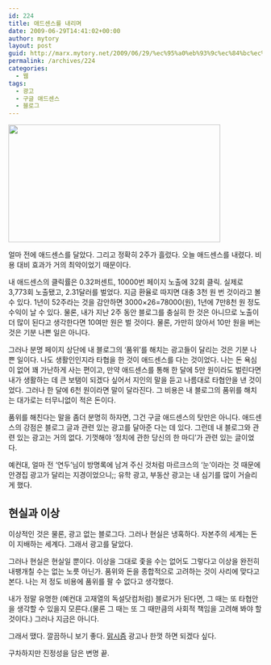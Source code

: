 ```yaml
---
id: 224
title: 애드센스를 내리며
date: 2009-06-29T14:41:02+00:00
author: mytory
layout: post
guid: http://marx.mytory.net/2009/06/29/%ec%95%a0%eb%93%9c%ec%84%bc%ec%8a%a4%eb%a5%bc-%eb%82%b4%eb%a6%ac%eb%a9%b0/
permalink: /archives/224
categories:
  - 웹
tags:
  - 광고
  - 구글 애드센스
  - 블로그
---
```

<img src="http://marx.mytory.net/wp-content/uploads/1/cfile21.uf.1810C61F4A48D245B8DDB9.gif" class="aligncenter" width="420" height="233" alt="" filename="adsense.gif" filemime="image/jpeg" />

얼마 전에 애드센스를 달았다. 그리고 정확히 2주가 흘렀다. 오늘 애드센스를 내렸다. 비용 대비 효과가 거의 최악이었기 때문이다.

내 애드센스의 클릭률은 0.32퍼센트, 10000번 페이지 노출에 32회 클릭. 실제로 3,773회 노출됐고, 2.31달러를 벌었다. 지금 환율로 따지면 대충 3천 원 번 것이라고 볼 수 있다. 1년이 52주라는 것을 감안하면 3000&#215;26=78000(원), 1년에 7만8천 원 정도 수익이 날 수 있다. 물론, 내가 지난 2주 동안 블로그를 충실히 한 것은 아니므로 노출이 더 많이 된다고 생각한다면 10여만 원은 벌 것이다. 물론, 가만히 앉아서 10만 원을 버는 것은 기분 나쁜 일은 아니다.

그러나 분명 페이지 상단에 내 블로그의 ‘품위’를 해치는 광고들이 달리는 것은 기분 나쁜 일이다. 나도 생활인인지라 타협을 한 것이 애드센스를 다는 것이었다. 나는 돈 욕심이 없어 꽤 가난하게 사는 편이고, 만약 애드센스를 통해 한 달에 5만 원이라도 벌린다면 내가 생활하는 데 큰 보탬이 되겠다 싶어서 지인의 말을 듣고 나름대로 타협안을 낸 것이었다. 그러나 한 달에 6천 원이라면 말이 달라진다. 그 비용은 내 블로그의 품위를 해치는 대가로는 터무니없이 적은 돈이다.

품위를 해친다는 말을 좀더 분명히 하자면, 그건 구글 애드센스의 탓만은 아니다. 애드센스의 강점은 블로그 글과 관련 있는 광고를 달아준 다는 데 있다. 그런데 내 블로그와 관련 있는 광고는 거의 없다. 기껏해야 ‘정치에 관한 당신의 한 마디’가 관련 있는 글이었다.

예컨대, 얼마 전 ‘연두’님이 방명록에 남겨 주신 것처럼 마르크스의 ‘눈’이라는 것 때문에 안경집 광고가 달리는 지경이었으니;; 유학 광고, 부동산 광고는 내 심기를 많이 거슬리게 했다.

## 현실과 이상

이상적인 것은 물론, 광고 없는 블로그다. 그러나 현실은 냉혹하다. 자본주의 세계는 돈이 지배하는 세계다. 그래서 광고를 달았다.

그러나 현실은 현실일 뿐이다. 이상을 그대로 좇을 수는 없어도 그렇다고 이상을 완전히 내팽개칠 수는 없는 노릇 아닌가. 품위와 돈을 종합적으로 고려하는 것이 사리에 맞다고 본다. 나는 저 정도 비용에 품위를 팔 수 없다고 생각했다.

내가 정말 유명한 (예컨대 고재열의 독설닷컴처럼) 블로거가 된다면, 그 때는 또 타협안을 생각할 수 있을지 모른다.(물론 그 때는 또 그 때만큼의 사회적 책임을 고려해 봐야 할 것이다.) 그러나 지금은 아니다.

그래서 땠다. 깔끔하니 보기 좋다. <a href="http://www.marxism.or.kr" target="_blank" title="맑시즘2009 홈페이지로 이동합니다">맑시즘</a> 광고나 한껏 하면 되겠다 싶다.

구차하지만 진정성을 담은 변명 끝.
